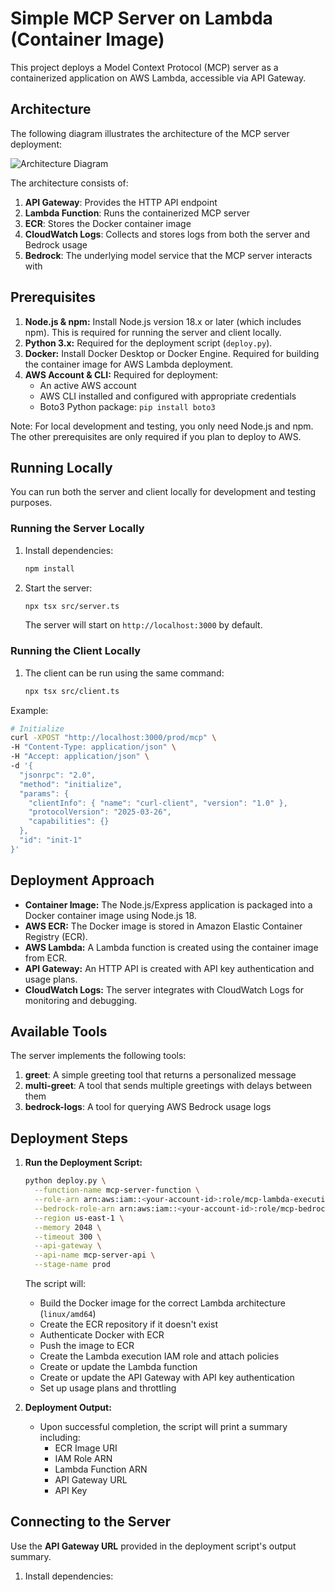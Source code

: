 # Simple MCP Server on Lambda (Container Image)

This project deploys a Model Context Protocol (MCP) server as a containerized application on AWS Lambda, accessible via API Gateway.

## Architecture

The following diagram illustrates the architecture of the MCP server deployment:

![Architecture Diagram](architecture.png)

The architecture consists of:
1. **API Gateway**: Provides the HTTP API endpoint
2. **Lambda Function**: Runs the containerized MCP server
3. **ECR**: Stores the Docker container image
4. **CloudWatch Logs**: Collects and stores logs from both the server and Bedrock usage
5. **Bedrock**: The underlying model service that the MCP server interacts with

## Prerequisites

1.  **Node.js & npm:** Install Node.js version 18.x or later (which includes npm). This is required for running the server and client locally.
2.  **Python 3.x:** Required for the deployment script (`deploy.py`).
3.  **Docker:** Install Docker Desktop or Docker Engine. Required for building the container image for AWS Lambda deployment.
4.  **AWS Account & CLI:** Required for deployment:
    *   An active AWS account
    *   AWS CLI installed and configured with appropriate credentials
    *   Boto3 Python package: `pip install boto3`

Note: For local development and testing, you only need Node.js and npm. The other prerequisites are only required if you plan to deploy to AWS.

## Running Locally

You can run both the server and client locally for development and testing purposes.

### Running the Server Locally

1. Install dependencies:
   ```bash
   npm install
   ```

2. Start the server:
   ```bash
   npx tsx src/server.ts
   ```
   The server will start on `http://localhost:3000` by default.

### Running the Client Locally

1. The client can be run using the same command:
   ```bash
   npx tsx src/client.ts
   ```

Example:
```bash
# Initialize
curl -XPOST "http://localhost:3000/prod/mcp" \
-H "Content-Type: application/json" \
-H "Accept: application/json" \
-d '{
  "jsonrpc": "2.0",
  "method": "initialize",
  "params": {
    "clientInfo": { "name": "curl-client", "version": "1.0" },
    "protocolVersion": "2025-03-26",
    "capabilities": {}
  },
  "id": "init-1"
}'
```

## Deployment Approach

*   **Container Image:** The Node.js/Express application is packaged into a Docker container image using Node.js 18.
*   **AWS ECR:** The Docker image is stored in Amazon Elastic Container Registry (ECR).
*   **AWS Lambda:** A Lambda function is created using the container image from ECR.
*   **API Gateway:** An HTTP API is created with API key authentication and usage plans.
*   **CloudWatch Logs:** The server integrates with CloudWatch Logs for monitoring and debugging.

## Available Tools

The server implements the following tools:

1. **greet**: A simple greeting tool that returns a personalized message
2. **multi-greet**: A tool that sends multiple greetings with delays between them
3. **bedrock-logs**: A tool for querying AWS Bedrock usage logs

## Deployment Steps


1.  **Run the Deployment Script:**
    ```bash
    python deploy.py \
      --function-name mcp-server-function \
      --role-arn arn:aws:iam::<your-account-id>:role/mcp-lambda-execution-role \
      --bedrock-role-arn arn:aws:iam::<your-account-id>:role/mcp-bedrock-role \
      --region us-east-1 \
      --memory 2048 \
      --timeout 300 \
      --api-gateway \
      --api-name mcp-server-api \
      --stage-name prod
    ```

    The script will:
    *   Build the Docker image for the correct Lambda architecture (`linux/amd64`)
    *   Create the ECR repository if it doesn't exist
    *   Authenticate Docker with ECR
    *   Push the image to ECR
    *   Create the Lambda execution IAM role and attach policies
    *   Create or update the Lambda function
    *   Create or update the API Gateway with API key authentication
    *   Set up usage plans and throttling

2.  **Deployment Output:**
    *   Upon successful completion, the script will print a summary including:
        *   ECR Image URI
        *   IAM Role ARN
        *   Lambda Function ARN
        *   API Gateway URL
        *   API Key

## Connecting to the Server

Use the **API Gateway URL** provided in the deployment script's output summary.

1. Install dependencies:
   ```